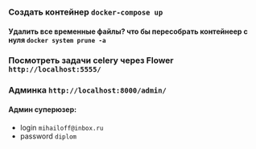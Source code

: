 ### Создать контейнер ```docker-compose up```

#### Удалить все временные файлы? что бы пересобрать контейнеер с нуля  ```docker system prune -a```

### Посмотреть задачи celery через Flower ```http://localhost:5555/```

### Админка ```http://localhost:8000/admin/```

#### Админ суперюзер:
* login ```mihailoff@inbox.ru```
* password ```diplom```

